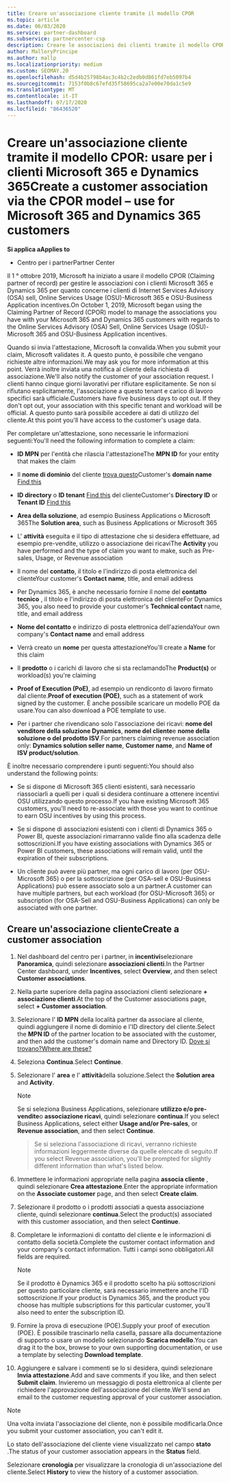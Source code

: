 ```yaml
---
title: Creare un'associazione cliente tramite il modello CPOR
ms.topic: article
ms.date: 06/03/2020
ms.service: partner-dashboard
ms.subservice: partnercenter-csp
description: Creare le associazioni dei clienti tramite il modello CPOR (Claiming partner of record). Consente di gestire le vendite, l'utilizzo & gli incentivi per i clienti Microsoft 365 e Dynamics 365.
author: MalloryPrincipe
ms.author: mallp
ms.localizationpriority: medium
ms.custom: SEOMAY.20
ms.openlocfilehash: d5d4b25798b4ac3c4b2c2edb0d861fd7eb5097b4
ms.sourcegitcommit: 7153f0b8c67efd35f58695ca2a7e00e70da1c5e9
ms.translationtype: MT
ms.contentlocale: it-IT
ms.lasthandoff: 07/17/2020
ms.locfileid: "86436520"
---
```

# <a name="create-a-customer-association-via-the-cpor-model--use-for-microsoft-365-and-dynamics-365-customers"></a><span data-ttu-id="b787d-104">Creare un'associazione cliente tramite il modello CPOR: usare per i clienti Microsoft 365 e Dynamics 365</span><span class="sxs-lookup"><span data-stu-id="b787d-104">Create a customer association via the CPOR model – use for Microsoft 365 and Dynamics 365 customers</span></span>

<span data-ttu-id="b787d-105">**Si applica a**</span><span class="sxs-lookup"><span data-stu-id="b787d-105">**Applies to**</span></span>

- <span data-ttu-id="b787d-106">Centro per i partner</span><span class="sxs-lookup"><span data-stu-id="b787d-106">Partner Center</span></span>

<span data-ttu-id="b787d-107">Il 1 ° ottobre 2019, Microsoft ha iniziato a usare il modello CPOR (Claiming partner of record) per gestire le associazioni con i clienti Microsoft 365 e Dynamics 365 per quanto concerne i clienti di Internet Services Advisory (OSA) sell, Online Services Usage (OSU)-Microsoft 365 e OSU-Business Application incentives.</span><span class="sxs-lookup"><span data-stu-id="b787d-107">On October 1, 2019, Microsoft began using the Claiming Partner of Record (CPOR) model to manage the associations you have with your Microsoft 365 and Dynamics 365 customers with regards to the Online Services Advisory (OSA) Sell, Online Services Usage (OSU)-Microsoft 365 and OSU-Business Application incentives.</span></span>

<span data-ttu-id="b787d-108">Quando si invia l'attestazione, Microsoft la convalida.</span><span class="sxs-lookup"><span data-stu-id="b787d-108">When you submit your claim, Microsoft validates it.</span></span> <span data-ttu-id="b787d-109">A questo punto, è possibile che vengano richieste altre informazioni.</span><span class="sxs-lookup"><span data-stu-id="b787d-109">We may ask you for more information at this point.</span></span> <span data-ttu-id="b787d-110">Verrà inoltre inviata una notifica al cliente della richiesta di associazione.</span><span class="sxs-lookup"><span data-stu-id="b787d-110">We'll also notify the customer of your association request.</span></span> <span data-ttu-id="b787d-111">I clienti hanno cinque giorni lavorativi per rifiutare esplicitamente. Se non si rifiutano esplicitamente, l'associazione a questo tenant e carico di lavoro specifici sarà ufficiale.</span><span class="sxs-lookup"><span data-stu-id="b787d-111">Customers have five business days to opt out. If they don't opt out, your association with this specific tenant and workload will be official.</span></span> <span data-ttu-id="b787d-112">A questo punto sarà possibile accedere ai dati di utilizzo del cliente.</span><span class="sxs-lookup"><span data-stu-id="b787d-112">At this point you'll have access to the customer's usage data.</span></span> 

<span data-ttu-id="b787d-113">Per completare un'attestazione, sono necessarie le informazioni seguenti:</span><span class="sxs-lookup"><span data-stu-id="b787d-113">You'll need the following information to complete a claim:</span></span>

- <span data-ttu-id="b787d-114">**ID MPN** per l'entità che rilascia l'attestazione</span><span class="sxs-lookup"><span data-stu-id="b787d-114">The **MPN ID** for your entity that makes the claim</span></span>

- <span data-ttu-id="b787d-115">Il **nome di dominio** del cliente [trova questo](https://docs.microsoft.com/partner-center/find-customer-domain-name)</span><span class="sxs-lookup"><span data-stu-id="b787d-115">Customer's **domain name** [Find this](https://docs.microsoft.com/partner-center/find-customer-domain-name)</span></span>

- <span data-ttu-id="b787d-116">**ID directory** o **ID tenant** [Find this](https://docs.microsoft.com/partner-center/find-customer-domain-name) del cliente</span><span class="sxs-lookup"><span data-stu-id="b787d-116">Customer's **Directory ID** or **Tenant ID** [Find this](https://docs.microsoft.com/partner-center/find-customer-domain-name)</span></span>

- <span data-ttu-id="b787d-117">**Area della soluzione**, ad esempio Business Applications o Microsoft 365</span><span class="sxs-lookup"><span data-stu-id="b787d-117">The **Solution area**, such as Business Applications or Microsoft 365</span></span>

- <span data-ttu-id="b787d-118">L' **attività** eseguita e il tipo di attestazione che si desidera effettuare, ad esempio pre-vendite, utilizzo o associazione dei ricavi</span><span class="sxs-lookup"><span data-stu-id="b787d-118">The **Activity** you have performed and the type of claim you want to make, such as Pre-sales, Usage, or Revenue association</span></span>

- <span data-ttu-id="b787d-119">Il nome del **contatto**, il titolo e l'indirizzo di posta elettronica del cliente</span><span class="sxs-lookup"><span data-stu-id="b787d-119">Your customer's **Contact name**, title, and email address</span></span>

- <span data-ttu-id="b787d-120">Per Dynamics 365, è anche necessario fornire il nome del **contatto tecnico** , il titolo e l'indirizzo di posta elettronica del cliente</span><span class="sxs-lookup"><span data-stu-id="b787d-120">For Dynamics 365, you also need to provide your customer's **Technical contact** name, title, and email address</span></span>

- <span data-ttu-id="b787d-121">**Nome del contatto** e indirizzo di posta elettronica dell'azienda</span><span class="sxs-lookup"><span data-stu-id="b787d-121">Your own company's **Contact name** and email address</span></span>

- <span data-ttu-id="b787d-122">Verrà creato un **nome** per questa attestazione</span><span class="sxs-lookup"><span data-stu-id="b787d-122">You'll create a **Name** for this claim</span></span>

- <span data-ttu-id="b787d-123">Il **prodotto** o i carichi di lavoro che si sta reclamando</span><span class="sxs-lookup"><span data-stu-id="b787d-123">The **Product(s)** or workload(s) you're claiming</span></span>

- <span data-ttu-id="b787d-124">**Proof of Execution (PoE)**, ad esempio un rendiconto di lavoro firmato dal cliente.</span><span class="sxs-lookup"><span data-stu-id="b787d-124">**Proof of execution (POE)**, such as a statement of work signed by the customer.</span></span> <span data-ttu-id="b787d-125">È anche possibile scaricare un modello POE da usare.</span><span class="sxs-lookup"><span data-stu-id="b787d-125">You can also download a POE template to use.</span></span>

- <span data-ttu-id="b787d-126">Per i partner che rivendicano solo l'associazione dei ricavi: **nome del venditore della soluzione Dynamics**, **nome del cliente**e **nome della soluzione o del prodotto ISV**.</span><span class="sxs-lookup"><span data-stu-id="b787d-126">For partners claiming revenue association only: **Dynamics solution seller name**, **Customer name**, and **Name of ISV product/solution**.</span></span> 

<span data-ttu-id="b787d-127">È inoltre necessario comprendere i punti seguenti:</span><span class="sxs-lookup"><span data-stu-id="b787d-127">You should also understand the following points:</span></span>

- <span data-ttu-id="b787d-128">Se si dispone di Microsoft 365 clienti esistenti, sarà necessario riassociarli a quelli per i quali si desidera continuare a ottenere incentivi OSU utilizzando questo processo.</span><span class="sxs-lookup"><span data-stu-id="b787d-128">If you have existing Microsoft 365 customers, you'll need to re-associate with those you want to continue to earn OSU incentives by using this process.</span></span>

- <span data-ttu-id="b787d-129">Se si dispone di associazioni esistenti con i clienti di Dynamics 365 o Power BI, queste associazioni rimarranno valide fino alla scadenza delle sottoscrizioni.</span><span class="sxs-lookup"><span data-stu-id="b787d-129">If you have existing associations with Dynamics 365 or Power BI customers, these associations will remain valid, until the expiration of their subscriptions.</span></span>

- <span data-ttu-id="b787d-130">Un cliente può avere più partner, ma ogni carico di lavoro (per OSU-Microsoft 365) o per la sottoscrizione (per OSA-sell e OSU-Business Applications) può essere associato solo a un partner.</span><span class="sxs-lookup"><span data-stu-id="b787d-130">A customer can have multiple partners, but each workload (for OSU-Microsoft 365) or subscription (for OSA-Sell and OSU-Business Applications) can only be associated with one partner.</span></span>

## <a name="create-a-customer-association"></a><span data-ttu-id="b787d-131">Creare un'associazione cliente</span><span class="sxs-lookup"><span data-stu-id="b787d-131">Create a customer association</span></span>

1. <span data-ttu-id="b787d-132">Nel dashboard del centro per i partner, in **incentivi**selezionare **Panoramica**, quindi selezionare **associazioni clienti**.</span><span class="sxs-lookup"><span data-stu-id="b787d-132">In the Partner Center dashboard, under **Incentives**, select **Overview**, and then select **Customer associations**.</span></span> 

2. <span data-ttu-id="b787d-133">Nella parte superiore della pagina associazioni clienti selezionare **+ associazione clienti**.</span><span class="sxs-lookup"><span data-stu-id="b787d-133">At the top of the Customer associations page, select **+ Customer association**.</span></span>

3. <span data-ttu-id="b787d-134">Selezionare l' **ID MPN** della località partner da associare al cliente, quindi aggiungere il nome di dominio e l'ID directory del cliente.</span><span class="sxs-lookup"><span data-stu-id="b787d-134">Select the **MPN ID** of the partner location to be associated with the customer, and then add the customer's domain name and Directory ID.</span></span> [<span data-ttu-id="b787d-135">Dove si trovano?</span><span class="sxs-lookup"><span data-stu-id="b787d-135">Where are these?</span></span>](https://docs.microsoft.com/partner-center/find-customer-domain-name)

4. <span data-ttu-id="b787d-136">Seleziona **Continua**.</span><span class="sxs-lookup"><span data-stu-id="b787d-136">Select **Continue**.</span></span>

5. <span data-ttu-id="b787d-137">Selezionare l' **area** e l' **attività**della soluzione.</span><span class="sxs-lookup"><span data-stu-id="b787d-137">Select the **Solution area** and **Activity**.</span></span> 

   >[!Note]
   >
   ><span data-ttu-id="b787d-138">Se si seleziona Business Applications, selezionare **utilizzo e/o pre-vendite**o **associazione ricavi**, quindi selezionare **continua**.</span><span class="sxs-lookup"><span data-stu-id="b787d-138">If you select Business Applications, select either **Usage and/or Pre-sales**, or **Revenue association**, and then select **Continue**.</span></span> 

   ><span data-ttu-id="b787d-139">Se si seleziona l'associazione di ricavi, verranno richieste informazioni leggermente diverse da quelle elencate di seguito.</span><span class="sxs-lookup"><span data-stu-id="b787d-139">If you select Revenue association, you'll be prompted for slightly different information than what's listed below.</span></span>

6. <span data-ttu-id="b787d-140">Immettere le informazioni appropriate nella pagina **associa cliente** , quindi selezionare **Crea attestazione**.</span><span class="sxs-lookup"><span data-stu-id="b787d-140">Enter the appropriate information on the **Associate customer** page, and then select **Create claim**.</span></span>

7. <span data-ttu-id="b787d-141">Selezionare il prodotto o i prodotti associati a questa associazione cliente, quindi selezionare **continua**.</span><span class="sxs-lookup"><span data-stu-id="b787d-141">Select the product(s) associated with this customer association, and then select **Continue**.</span></span>

8. <span data-ttu-id="b787d-142">Completare le informazioni di contatto del cliente e le informazioni di contatto della società.</span><span class="sxs-lookup"><span data-stu-id="b787d-142">Complete the customer contact information and your company's contact information.</span></span> <span data-ttu-id="b787d-143">Tutti i campi sono obbligatori.</span><span class="sxs-lookup"><span data-stu-id="b787d-143">All fields are required.</span></span> 

   >[!NOTE]
   ><span data-ttu-id="b787d-144">Se il prodotto è Dynamics 365 e il prodotto scelto ha più sottoscrizioni per questo particolare cliente, sarà necessario immettere anche l'ID sottoscrizione.</span><span class="sxs-lookup"><span data-stu-id="b787d-144">If your product is Dynamics 365, and the product you choose has multiple subscriptions for this particular customer, you'll also need to enter the subscription ID.</span></span>

9. <span data-ttu-id="b787d-145">Fornire la prova di esecuzione (POE).</span><span class="sxs-lookup"><span data-stu-id="b787d-145">Supply your proof of execution (POE).</span></span> <span data-ttu-id="b787d-146">È possibile trascinarlo nella casella, passare alla documentazione di supporto o usare un modello selezionando **Scarica modello**.</span><span class="sxs-lookup"><span data-stu-id="b787d-146">You can drag it to the box, browse to your own supporting documentation, or use a template by selecting **Download template**.</span></span> 

10. <span data-ttu-id="b787d-147">Aggiungere e salvare i commenti se lo si desidera, quindi selezionare **Invia attestazione**.</span><span class="sxs-lookup"><span data-stu-id="b787d-147">Add and save comments if you like, and then select **Submit claim**.</span></span> <span data-ttu-id="b787d-148">Invieremo un messaggio di posta elettronica al cliente per richiedere l'approvazione dell'associazione del cliente.</span><span class="sxs-lookup"><span data-stu-id="b787d-148">We'll send an email to the customer requesting approval of your customer association.</span></span>

   >[!NOTE]
   ><span data-ttu-id="b787d-149">Una volta inviata l'associazione del cliente, non è possibile modificarla.</span><span class="sxs-lookup"><span data-stu-id="b787d-149">Once you submit your customer association, you can't edit it.</span></span>

<span data-ttu-id="b787d-150">Lo stato dell'associazione del cliente viene visualizzato nel campo **stato** .</span><span class="sxs-lookup"><span data-stu-id="b787d-150">The status of your customer association appears in the **Status** field.</span></span>

<span data-ttu-id="b787d-151">Selezionare **cronologia** per visualizzare la cronologia di un'associazione del cliente.</span><span class="sxs-lookup"><span data-stu-id="b787d-151">Select **History** to view the history of a customer association.</span></span>
